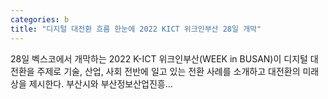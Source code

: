 ```yaml
---
categories: b
title: "디지털 대전환 흐름 한눈에 2022 KICT 위크인부산 28일 개막"
---
```

28일 벡스코에서 개막하는 2022 K-ICT 위크인부산(WEEK in BUSAN)이 디지털 대전환을 주제로 기술, 산업, 사회 전반에 일고 있는 전환 사례를 소개하고 대전환의 미래상을 제시한다. 부산시와 부산정보산업진흥...
